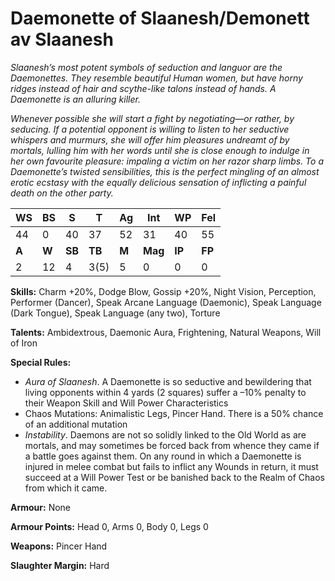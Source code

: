 # Daemonette of Slaanesh/Demonett av Slaanesh

_Slaanesh’s most potent symbols of seduction and languor
 are the Daemonettes. They resemble beautiful Human
 women, but have horny ridges instead of hair and scythe-like
 talons instead of hands. A Daemonette is an alluring killer._
 
 _Whenever possible she will start a fight by negotiating—or
 rather, by seducing. If a potential opponent is willing to listen
 to her seductive whispers and murmurs, she will offer him
 pleasures undreamt of by mortals, lulling him with her words
 until she is close enough to indulge in her own favourite
 pleasure: impaling a victim on her razor sharp limbs. To a
 Daemonette’s twisted sensibilities, this is the perfect mingling
 of an almost erotic ecstasy with the equally delicious sensation
 of inflicting a painful death on the other party._

|**WS**|**BS**|**S**|**T**|**Ag**|**Int**|**WP**|**Fel**|
|--|--|-|-|--|---|--|---|
|44|0|40|37|52|31|40|55|
|**A**|**W**|**SB**|**TB**|**M**|**Mag**|**IP**|**FP**|
|2|12|4|3(5)|5|0|0|0|

**Skills:** Charm +20%, Dodge Blow, Gossip +20%, Night
Vision, Perception, Performer (Dancer), Speak
Arcane Language (Daemonic), Speak Language (Dark
Tongue), Speak Language (any two), Torture

**Talents:** Ambidextrous, Daemonic Aura, Frightening,
Natural Weapons, Will of Iron

**Special Rules:**
* _Aura of Slaanesh_. A Daemonette is so seductive and
bewildering that living opponents within 4 yards (2
squares) suffer a –10% penalty to their Weapon Skill
and Will Power Characteristics
* Chaos Mutations: Animalistic Legs, Pincer Hand.
There is a 50% chance of an additional mutation
* _Instability_. Daemons are not so solidly linked to
the Old World as are mortals, and may sometimes
be forced back from whence they came if a battle
goes against them. On any round in which a
Daemonette is injured in melee combat but fails to
inflict any Wounds in return, it must succeed at a
Will Power Test or be banished back to the Realm
of Chaos from which it came.

**Armour:** None

**Armour Points:** Head 0, Arms 0, Body 0, Legs 0

**Weapons:** Pincer Hand

**Slaughter Margin:** Hard